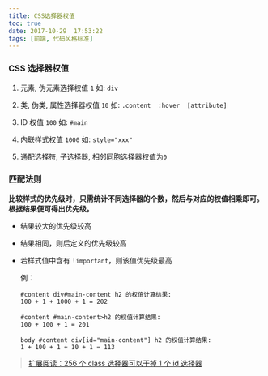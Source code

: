 ```yaml
---
title: CSS选择器权值
toc: true
date: 2017-10-29  17:53:22
tags: [前端, 代码风格标准]
---
```


  ### CSS 选择器权值

  1. 元素, 伪元素选择权值 `1`  如: `div`

  2. 类, 伪类, 属性选择器权值 `10` 如: `.content  :hover  [attribute]`

  3. ID 权值 `100`  如: `#main`
  
  4. 内联样式权值 `1000`  如: `style="xxx"`

  5. 通配选择符, 子选择器, 相邻同胞选择器权值为`0`

  ### 匹配法则

  **比较样式的优先级时，只需统计不同选择器的个数，然后与对应的权值相乘即可。根据结果便可得出优先级。**

  * 结果较大的优先级较高

  * 结果相同，则后定义的优先级较高

  * 若样式值中含有 `!important`，则该值优先级最高

    例：

    ```
    #content div#main-content h2 的权值计算结果:
    100 + 1 + 1000 + 1 = 202

    #content #main-content>h2 的权值计算结果:
    100 + 100 + 1 = 201

    body #content div[id="main-content"] h2 的权值计算结果:
    1 + 100 + 1 + 10 + 1 = 113
    ```

  > [扩展阅读：256 个 class 选择器可以干掉 1 个 id 选择器](http://www.zhangxinxu.com/wordpress/2012/08/256-class-selector-beat-id-selector/)

